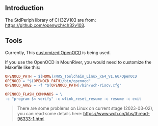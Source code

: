 ## Introduction

The StdPeriph library of CH32V103 are from: <https://github.com/openwch/ch32v103>.

## Tools

Currently, This [customized OpenOCD](https://github.com/karlp/openocd-hacks) is being used.

If you use the OpenOCD in MounRiver, you would need to customize the Makefile like this:

```makefile
OPENOCD_PATH = $(HOME)/MRS_Toolchain_Linux_x64_V1.60/OpenOCD
OPENOCD = "$(OPENOCD_PATH)/bin/openocd"
OPENOCD_ARGS = -f "$(OPENOCD_PATH)/bin/wch-riscv.cfg"

OPENOCD_FLASH_COMMANDS = \
-c "program $< verify" -c wlink_reset_resume -c resume -c exit
```

> There are some problems on Linux on current stage (2023-03-02),
> you can read some details here: <https://www.wch.cn/bbs/thread-96333-1.html>

